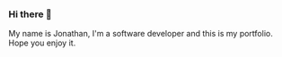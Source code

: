 ### Hi there 👋

My name is Jonathan, I'm a software developer and this is my portfolio.
Hope you enjoy it.